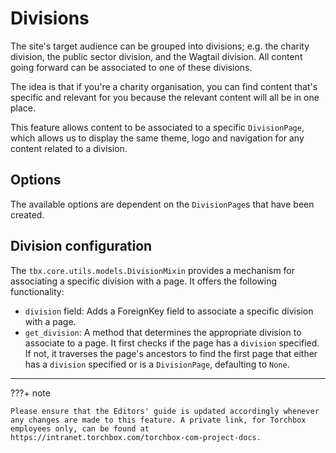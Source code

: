 # Divisions

The site's target audience can be grouped into divisions; e.g. the charity division, the public sector division, and the Wagtail division. All content going forward can be associated to one of these divisions.

The idea is that if you're a charity organisation, you can find content that's specific and relevant for you because the relevant content will all be in one place.

This feature allows content to be associated to a specific `DivisionPage`, which allows us to display the same theme, logo and navigation for any content related to a division.

## Options

The available options are dependent on the `DivisionPage`s that have been created.

## Division configuration

The `tbx.core.utils.models.DivisionMixin` provides a mechanism for associating a specific division with a page. It offers the following functionality:

- `division` field: Adds a ForeignKey field to associate a specific division with a page.
- `get_division`: A method that determines the appropriate division to associate to a page. It first checks if the page has a `division` specified. If not, it traverses the page's ancestors to find the first page that either has a `division` specified or is a `DivisionPage`, defaulting to `None`.

---

???+ note

    Please ensure that the Editors' guide is updated accordingly whenever any changes are made to this feature. A private link, for Torchbox employees only, can be found at https://intranet.torchbox.com/torchbox-com-project-docs.
